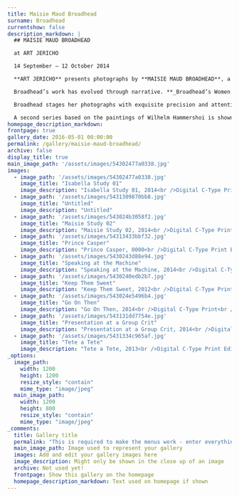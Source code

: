 ```yaml
---
title: Maisie Maud Broadhead
surname: Broadhead
currentshow: false
description_markdown: |
  ## MAISIE MAUD BROADHEAD

  at ART JERICHO

  14 September – 12 October 2014

  **ART JERICHO** presents photographs by **MAISIE MAUD BROADHEAD**, a young London artist, in a mini retrospective of her work from the past four years, to include **_Broadhead's Women_** 2014\. Last year Maisie Broadhead was awarded the **Jerwood Makers Open**, and this year **The** **Brighton Pavillion Commission**.

  Broadhead’s work has evolved through narrative. **_Broadhead’s Women 2014,_** are inspired by the paintings of Johannes Vermeer. They are intimate portraits of women, lost in quiet moments, set within domestic context. Broadhead uses three generations of women from her immediate family to augment the sense of intimacy. Her photographs have a painterly quality – a softness and feeling of time spent, that is so very much at odds with the function of digital photography and the pace of modern life. The quietness and solitude that she captures in her work is strongly contrasted with the materialism and technology that she laces into her compositions. At first glance, we read distinct echoes of Vermeer, and then she catches us off guard as we discover the accoutrements of modern living.

  Broadhead stages her photographs with exquisite precision and attention to detail. She recalls the beauty of Old Dutch Masters through her styling and theatre, and the simple detail in the clothing and fabrics. Her characters are decidedly 21st century, but the mood and sensibility, despite the ‘advancement’ of modernity, are timeless in the shared concerns and role of women in domestic pursuits.

  A second series based on the paintings of Wilhelm Hammershoi is shown together with earlier work from the Jerwood series that secured her **The Jerwood Makers Open** in 2013
homepage_description_markdown: 
frontpage: true
gallery_date: 2016-05-01 00:00:00
permalink: /gallery/maisie-maud-broadhead/
archive: false
display_title: true
main_image_path: '/assets/images/54302477a0338.jpg'
images:
  - image_path: '/assets/images/54302477a0338.jpg'
    image_title: "Isabella Study 01"
    image_description: "Isabella Study 01, 2014<br />Digital C-Type Print<br />51 x 45 cm"
  - image_path: '/assets/images/5431309870bb8.jpg'
    image_title: "Untitled"
    image_description: "Untitled"
  - image_path: '/assets/images/543024b3058f2.jpg'
    image_title: "Maisie Study 02"
    image_description: "Maisie Study 02, 2014<br />Digital C-Type Print<br />25 x 21 cm"
  - image_path: '/assets/images/54313433bbf32.jpg'
    image_title: "Prince Casper"
    image_description: "Prince Casper, 0000<br />Digital C-Type Print Edition of 12<br />128.5 x 99.5 cm"
  - image_path: '/assets/images/5430243d88e94.jpg'
    image_title: "Speaking at the Machine"
    image_description: "Speaking at the Machine, 2014<br />Digital C-Type Print<br />90 x 80 cm"
  - image_path: '/assets/images/5430240edb2b7.jpg'
    image_title: "Keep Them Sweet"
    image_description: "Keep Them Sweet, 2012<br />Digital C-Type Print<br />70 x 55 cm"
  - image_path: '/assets/images/543024e5496b4.jpg'
    image_title: "Go On Then"
    image_description: "Go On Then, 2014<br />Digital C-Type Print<br />90.5 x 80 cm"
  - image_path: '/assets/images/543131dd7754e.jpg'
    image_title: "Presentation at a Group Crit"
    image_description: "Presentation at a Group Crit, 2014<br />Digital C-Type Print Edition of 12<br />62 x 67 cm"
  - image_path: '/assets/images/5431334c965af.jpg'
    image_title: "Tete a Tete"
    image_description: "Tete a Tete, 2013<br />Digital C-Type Print Edition of 12<br />70 x 90 cm"
_options:
  image_path:
    width: 1200
    height: 1200
    resize_style: "contain"
    mime_type: "image/jpeg"
  main_image_path:
    width: 1200
    height: 800
    resize_style: "contain"
    mime_type: "image/jpeg"
_comments:
  title: Gallery title
  permalink: "This is required to make the menus work - enter everything in lower case, no digits, no spaces in this format /gallery/my-new-gallery/"
  main_image_path: Image used to represent your gallery
  images: Add and edit your gallery images here
  image_description: Might only be shown in the close up of an image
  archive: Not used yet!
  frontpage: Show this gallery on the homepage
  homepage_description_markdown: Text used on homepage if shown
---
```

